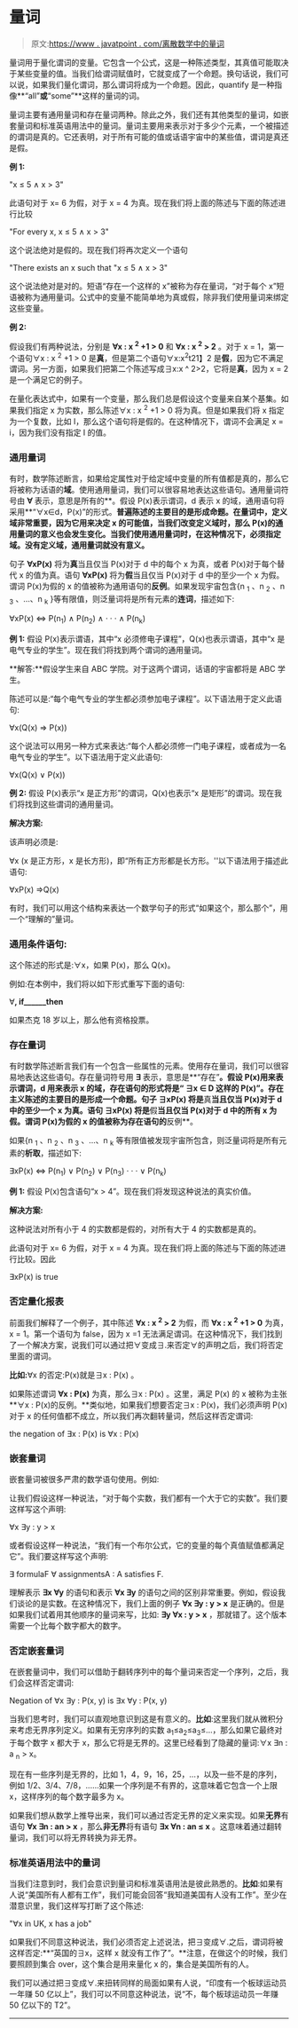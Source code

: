 # 量词

> 原文:[https://www . javatpoint . com/离散数学中的量词](https://www.javatpoint.com/quantifiers-in-discrete-mathematics)

量词用于量化谓词的变量。它包含一个公式，这是一种陈述类型，其真值可能取决于某些变量的值。当我们给谓词赋值时，它就变成了一个命题。换句话说，我们可以说，如果我们量化谓词，那么谓词将成为一个命题。因此，quantify 是一种指像**“all”**或**“some”**这样的量词的词。

量词主要有通用量词和存在量词两种。除此之外，我们还有其他类型的量词，如嵌套量词和标准英语用法中的量词。量词主要用来表示对于多少个元素，一个被描述的谓词是真的。它还表明，对于所有可能的值或话语宇宙中的某些值，谓词是真还是假。

**例 1:**

"x ≤ 5 ∧ x > 3"

此语句对于 x= 6 为假，对于 x = 4 为真。现在我们将上面的陈述与下面的陈述进行比较

"For every x, x ≤ 5 ∧ x > 3"

这个说法绝对是假的。现在我们将再次定义一个语句

"There exists an x such that "x ≤ 5 ∧ x > 3"

这个说法绝对是对的。短语“存在一个这样的 x”被称为存在量词，“对于每个 x”短语被称为通用量词。公式中的变量不能简单地为真或假，除非我们使用量词来绑定这些变量。

**例 2:**

假设我们有两种说法，分别是 **∀x : x <sup>2</sup> +1 > 0** 和 **∀x : x <sup>2</sup> > 2** 。对于 x = 1，第一个语句∀x : x <sup>2</sup> +1 > 0 是**真**，但是第二个语句∀x:x<sup>2</sup>t21】2 是**假**，因为它不满足谓词。另一方面，如果我们把第二个陈述写成∃x:x ^ 2>2，它将是**真**，因为 x = 2 是一个满足它的例子。

在量化表达式中，如果有一个变量，那么我们总是假设这个变量来自某个基集。如果我们指定 x 为实数，那么陈述∀x : x <sup>2</sup> +1 > 0 将为真。但是如果我们将 x 指定为一个复数，比如 I，那么这个语句将是假的。在这种情况下，谓词不会满足 x = i，因为我们没有指定 I 的值。

### 通用量词

有时，数学陈述断言，如果给定属性对于给定域中变量的所有值都是真的，那么它将被称为话语的**域**。使用通用量词，我们可以很容易地表达这些语句。通用量词符号由 **∀** 表示，意思是所有的**。假设 P(x)表示谓词，d 表示 x 的域，通用语句将采用**“∀x∈d，P(x)”的形式。**普遍陈述的主要目的是形成命题。在量词中，定义域非常重要，因为它用来决定 x 的可能值，当我们改变定义域时，那么 P(x)的通用量词的意义也会发生变化。当我们使用通用量词时，在这种情况下，必须指定域。没有定义域，通用量词就没有意义。**

句子 **∀xP(x)** 将为**真**当且仅当 P(x)对于 d 中的每个 x 为真，或者 P(x)对于每个替代 x 的值为真。语句 **∀xP(x)** 将为**假**当且仅当 P(x)对于 d 中的至少一个 x 为假。谓词 P(x)为假的 x 的值被称为通用语句的**反例**。如果发现宇宙包含{n <sub>1</sub> 、n <sub>2</sub> 、n <sub>3</sub> 、…、n <sub>k</sub> }等有限值，则泛量词将是所有元素的**连词**，描述如下:

∀xP(x) ⇔ P(n<sub>1</sub>) ∧ P(n<sub>2</sub>) ∧ · · · ∧ P(n<sub>k</sub>)

**例 1:** 假设 P(x)表示谓语，其中“x 必须修电子课程”，Q(x)也表示谓语，其中“x 是电气专业的学生”。现在我们将找到两个谓词的通用量词。

**解答:**假设学生来自 ABC 学院。对于这两个谓词，话语的宇宙都将是 ABC 学生。

陈述可以是:“每个电气专业的学生都必须参加电子课程”。以下语法用于定义此语句:

∀x(Q(x) ⇒ P(x))

这个说法可以用另一种方式来表达:“每个人都必须修一门电子课程，或者成为一名电气专业的学生”。以下语法用于定义此语句:

∀x(Q(x) ∨ P(x))

**例 2:** 假设 P(x)表示“x 是正方形”的谓词，Q(x)也表示“x 是矩形”的谓词。现在我们将找到这些谓词的通用量词。

**解决方案:**

该声明必须是:

∀x (x 是正方形，x 是长方形)，即“所有正方形都是长方形。''以下语法用于描述此语句:

∀xP(x) ⇒Q(x)

有时，我们可以用这个结构来表达一个数学句子的形式“如果这个，那么那个”，用一个“理解的”量词。

### 通用条件语句:

这个陈述的形式是:∀x，如果 P(x)，那么 Q(x)。

例如:在本例中，我们将以如下形式重写下面的语句:

∀______, if______then______

如果杰克 18 岁以上，那么他有资格投票。

### 存在量词

有时数学陈述断言我们有一个包含一些属性的元素。使用存在量词，我们可以很容易地表达这些语句。存在量词符号用 **∃** 表示，意思是**“存在”**。假设 P(x)用来表示谓词，d 用来表示 x 的域，存在语句的形式将是“ **∃x ∈ D** 这样的 P(x)”。存在主义陈述的主要目的是形成一个命题。句子 **∃xP(x)** 将是**真**当且仅当 P(x)对于 d 中的至少一个 x 为真。语句 **∃xP(x)** 将是**假**当且仅当 P(x)对于 d 中的所有 x 为假。谓词 P(x)为假的 x 的值被称为存在语句的**反例**。

如果{n <sub>1</sub> 、n <sub>2</sub> 、n <sub>3</sub> 、…、n <sub>k</sub> 等有限值被发现宇宙所包含，则泛量词将是所有元素的**析取**，描述如下:

∃xP(x) ⇔ P(n<sub>1</sub>) ∨ P(n<sub>2</sub>) ∨ P(n<sub>3</sub>) · · · ∨ P(n<sub>k</sub>)

**例 1:** 假设 P(x)包含语句“x > 4”。现在我们将发现这种说法的真实价值。

**解决方案:**

这种说法对所有小于 4 的实数都是假的，对所有大于 4 的实数都是真的。

此语句对于 x= 6 为假，对于 x = 4 为真。现在我们将上面的陈述与下面的陈述进行比较。因此

∃xP(x) is true

### 否定量化报表

前面我们解释了一个例子，其中陈述 **∀x : x <sup>2</sup> > 2** 为假，而 **∀x : x <sup>2</sup> +1 > 0** 为真，x = 1。第一个语句为 false，因为 x =1 无法满足谓词。在这种情况下，我们找到了一个解决方案，说我们可以通过把∀变成∃.来否定∀的声明之后，我们将否定里面的谓词。

**比如:**∀x 的否定:P(x)就是∃x : P(x) 。

如果陈述谓词 **∀x : P(x)** 为真，那么∃x : P(x) 。这里，满足 P(x) 的 x 被称为主张 **∀x : P(x)的反例。**类似地，如果我们想要否定∃x : P(x)，我们必须声明 P(x)对于 x 的任何值都不成立，所以我们再次翻转量词，然后这样否定谓词:

the negation of ∃x : P(x) is ∀x : P(x)

### 嵌套量词

嵌套量词被很多严肃的数学语句使用。例如:

让我们假设这样一种说法，“对于每个实数，我们都有一个大于它的实数”。我们要这样写这个声明:

∀x ∃y : y > x

或者假设这样一种说法，“我们有一个布尔公式，它的变量的每个真值赋值都满足它”。我们要这样写这个声明:

∃ formulaF ∀ assignmentsA : A satisfies F.

理解表示 **∃x ∀y** 的语句和表示 **∀x ∃y** 的语句之间的区别非常重要。例如，假设我们谈论的是实数。在这种情况下，我们上面的例子 **∀x ∃y : y > x** 是正确的。但是如果我们试着用其他顺序的量词来写，比如: **∃y ∀x : y > x** ，那就错了。这个版本需要一个比每个数字都大的数字。

### 否定嵌套量词

在嵌套量词中，我们可以借助于翻转序列中的每个量词来否定一个序列，之后，我们会这样否定谓词:

Negation of ∀x ∃y : P(x, y) is ∃x ∀y : P(x, y)

当我们思考时，我们可以直观地意识到这是有意义的。**比如**:这里我们就从微积分来考虑无界序列定义。如果有无穷序列的实数 a<sub>1</sub>≤a<sub>2</sub>≤a<sub>3</sub>≤…，那么如果它最终对于每个数字 x 都大于 x，那么它将是无界的。这里已经看到了隐藏的量词:∀x ∃n : a <sub>n</sub> > x。

现在有一些序列是无界的，比如 1，4，9，16，25，…，以及一些不是的序列，例如 1/2、3/4、7/8，......如果一个序列是不有界的，这意味着它包含一个上限 x，这样序列的每个数字最多为 x。

如果我们想从数学上推导出来，我们可以通过否定无界的定义来实现。如果**无界**有语句 **∀x ∃n : an > x** ，那么**非无界**将有语句 **∃x ∀n : an ≤ x** 。这意味着通过翻转量词，我们可以将无界转换为非无界。

### 标准英语用法中的量词

当我们注意到时，我们会意识到量词和标准英语用法是彼此熟悉的。**比如**:如果有人说“美国所有人都有工作”，我们可能会回答“我知道美国有人没有工作”。至少在潜意识里，我们这样写打断了这个陈述:

"∀x in UK, x has a job"

如果我们不同意这种说法，我们必须否定上述说法，把∃变成∀.之后，谓词将被这样否定:**“英国的∃x，这样 x 就没有工作了”。**注意，在做这个的时候，我们要照顾到集合 over，这个集合是用来量化 x 的，集合是美国所有的人。

我们可以通过把∃变成∀.来扭转同样的局面如果有人说，“印度有一个板球运动员一年赚 50 亿以上”，我们可以不同意这种说法，说“不，每个板球运动员一年赚 50 亿以下的 T2”。

* * *